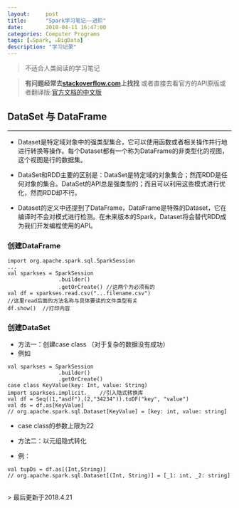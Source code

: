 ```yaml
---
layout:     post
title:      "Spark学习笔记——进阶"
date:       2018-04-11 16:47:00
categories: Computer Programs
tags: [๑Spark, ๑BigData]
description: "学习记录"
---
```

> 不适合人类阅读的学习笔记

> **有问题经常去[stackoverflow.com](https://stackoverflow.com/)上找找**
> 或者直接去看官方的API原版或者翻译版:[官方文档的中文版](http://spark.apachecn.org/)


## DataSet 与 DataFrame
---

- Dataset是特定域对象中的强类型集合，它可以使用函数或者相关操作并行地进行转换等操作。每个Dataset都有一个称为DataFrame的非类型化的视图，这个视图是行的数据集。

- DataSet和RDD主要的区别是：DataSet是特定域的对象集合；然而RDD是任何对象的集合。DataSet的API总是强类型的；而且可以利用这些模式进行优化，然而RDD却不行。

- Dataset的定义中还提到了DataFrame，DataFrame是特殊的Dataset，它在编译时不会对模式进行检测。在未来版本的Spark，Dataset将会替代RDD成为我们开发编程使用的API。

### 创建DataFrame
```
import org.apache.spark.sql.SparkSession
...
val sparkses = SparkSession
				.builder()
                .getOrCreate() //这两个为必须有的
val df = sparkses.read.csv("...filename.csv")
//这里read后面的方法名称与具体要读的文件类型有关
df.show()  //打印内容
```

### 创建DataSet

-  方法一：创建case class （对于复杂的数据没有成功）
- 例如
```
val sparkses = SparkSession
				.builder()
                .getOrCreate()
case class KeyValue(key: Int, value: String)
import sparkses.implicit._   //引入隐式转换库
val df = Seq((1,"asdf"),(2,"34234")).toDF("key", "value")
val ds = df.as[KeyValue]
// org.apache.spark.sql.Dataset[KeyValue] = [key: int, value: string]
```

- case class的参数上限为22

- 方法二：以元组隐式转化
- 例：
```
val tupDs = df.as[(Int,String)]
// org.apache.spark.sql.Dataset[(Int, String)] = [_1: int, _2: string]
```




<br>
> 最后更新于2018.4.21
